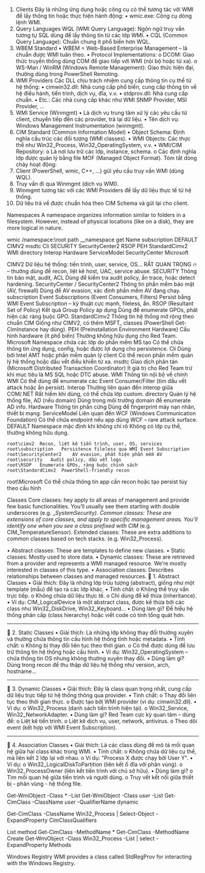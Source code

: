  
1. Clients 
Đây là những ứng dụng hoặc công cụ có thể tương tác với WMI để lấy thông tin hoặc thực hiện hành động:
•	wmic.exe: Công cụ dòng lệnh WMI.
2. Query Languages 
WQL (WMI Query Language): Ngôn ngữ truy vấn tương tự SQL dùng để lấy thông tin từ các lớp WMI.
•	CQL (Common Query Language): Chuẩn chung ít phổ biến hơn WQL.
3. WBEM Standard 
•	WBEM = Web-Based Enterprise Management – là chuẩn được WMI tuân theo.
•	Protocol Implementations:
o	DCOM: Giao thức truyền thống dùng COM để giao tiếp với WMI (nội bộ hoặc từ xa).
o	WS-Man / WinRM (Windows Remote Management): Giao thức hiện đại, thường dùng trong PowerShell Remoting.
4. WMI Providers 
Các DLL chịu trách nhiệm cung cấp thông tin cụ thể từ hệ thống:
•	cimwin32.dll: Nhà cung cấp phổ biến, cung cấp thông tin về hệ điều hành, tiến trình, dịch vụ, đĩa, v.v.
•	stdprov.dll: Nhà cung cấp chuẩn.
•	Etc.: Các nhà cung cấp khác như WMI SNMP Provider, MSI Provider, ...
5. WMI Service (Winmgmt)
•	Là dịch vụ trung tâm xử lý các yêu cầu từ client, chuyển tiếp đến các provider, trả lại dữ liệu.
•	Tên dịch vụ: Windows Management Instrumentation (winmgmt).
6. CIM Standard (Common Information Model)
•	Object Schema: Định nghĩa cấu trúc các đối tượng (WMI classes).
•	WMI Objects: Các thực thể như Win32_Process, Win32_OperatingSystem, v.v.
•	WMI/CIM Repository:
o	Là nơi lưu trữ các lớp, instance, schema.
o	Các định nghĩa lớp được quản lý bằng file MOF (Managed Object Format).
Tóm tắt dòng chảy hoạt động:
1.	Client (PowerShell, wmic, C++, ...) gửi yêu cầu truy vấn WMI (dùng WQL).
2.	Truy vấn đi qua Winmgmt (dịch vụ WMI).
3.	Winmgmt tương tác với các WMI Providers để lấy dữ liệu thực tế từ hệ thống.
4.	Dữ liệu trả về được chuẩn hóa theo CIM Schema và gửi lại cho client.

Namespaces
A namespace organizes information similar to folders in a filesystem. However, instead of physical locations (like on a disk), they are more logical in nature.

wmic /namespace:\\root path __namespace get Name
subscription
DEFAULT
CIMV2
msdtc
Cli
SECURITY
SecurityCenter2
RSOP
PEH
StandardCimv2
WMI
directory
Interop
Hardware
ServiceModel
SecurityCenter
Microsoft

CIMV2	Dữ liệu hệ thống: tiến trình, user, service, OS...	RẤT QUAN TRỌNG 🔥 – thường dùng để recon, liệt kê host, UAC, service abuse.
SECURITY	Thông tin bảo mật, audit, ACL	Dùng để kiểm tra audit policy, ẩn trace, hoặc detect hardening.
SecurityCenter / SecurityCenter2	Thông tin phần mềm bảo mật (AV, firewall)	Dùng để AV evasion, xác định phần mềm AV đang chạy.
subscription	Event Subscriptions (Event Consumers, Filters)	Persist bằng WMI Event Subscription – kỹ thuật cực mạnh, fileless, ẩn.
RSOP (Resultant Set of Policy)	Kết quả Group Policy áp dụng	Dùng để enumerate GPOs, phát hiện các ràng buộc GPO.
StandardCimv2	Thông tin hệ thống mở rộng theo chuẩn CIM	Giống như CIMV2, có thêm MSFT_ classes (PowerShell Get-CimInstance hay dùng).
PEH (Preinstallation Environment Hardware)	Cấu hình hardware (ít phổ biến)	Thường không hữu dụng cho Red Team.
Microsoft	Namespace chứa các lớp do phần mềm MS tạo	Có thể chứa thông tin ứng dụng, config, hoặc được lợi dụng cho persistence.
Cli	Dùng bởi Intel AMT hoặc phần mềm quản lý client	Có thể recon phần mềm quản lý hệ thống hoặc dấu vết điều khiển từ xa.
msdtc	Giao dịch phân tán (Microsoft Distributed Transaction Coordinator)	Ít giá trị cho Red Team trừ khi mục tiêu là MS SQL hoặc DTC abuse.
WMI	Thông tin nội bộ về chính WMI	Có thể dùng để enumerate các Event Consumer/Filter (tìm dấu vết attack hoặc ẩn persist).
Interop	Thường liên quan đến interop giữa COM/.NET	Rất hiếm khi dùng, có thể chứa lớp custom.
directory	Quản lý hệ thống file, AD (nếu domain)	Dùng trong môi trường domain để enumerate AD info.
Hardware	Thông tin phần cứng	Dùng để fingerprint máy nạn nhân, thiết bị mạng.
ServiceModel	Liên quan đến WCF (Windows Communication Foundation)	Có thể chứa endpoint nếu app dùng WCF – rare attack surface.
DEFAULT	Namespace mặc định khi không chỉ rõ	Không có lớp cụ thể, thường không hữu dụng.

	root\cimv2	Recon, liệt kê tiến trình, user, OS, services
	root\subscription	Persistence fileless qua WMI Event Subscription
	root\SecurityCenter2	AV evasion, phát hiện phần mềm AV
	root\security	Audit policy, dấu vết logs
	root\RSOP	Enumerate GPOs, ràng buộc chính sách
	root\StandardCimv2	PowerShell-friendly recon
root\Microsoft	Có thể chứa thông tin app cần recon hoặc tạo persist tùy theo cấu hình


Classes
Core classes: hey apply to all areas of management and provide few basic functionalities. You’ll usually see them starting with double underscores (e.g. __SystemSecurity).
Common classes: These are extensions of core classes, and apply to specific management areas. You’ll identify one when you see a class prefixed with CIM_ (e.g. CIM_TemperatureSensor).
Extended classes: These are extra additions to common classes based on tech stacks. (e.g. Win32_Process).

•	Abstract classes: These are templates to define new classes.
•	Static classes: Mostly used to store data.
•	Dynamic classes: These are retrieved from a provider and represents a WMI managed resource. We’re mostly interested in classes of this type.
•	Association classes: Describes relationships between classes and managed resources.
🔷 1. Abstract Classes
•	Giải thích:
Đây là những lớp trừu tượng (abstract), giống như một template (mẫu) để tạo ra các lớp khác.
•	Tính chất:
o	Không thể truy vấn trực tiếp.
o	Không chứa dữ liệu thực tế.
o	Chỉ dùng để kế thừa (inheritance).
•	Ví dụ:
CIM_LogicalDevice là một abstract class, được kế thừa bởi các class như Win32_DiskDrive, Win32_Keyboard...
•	Dùng làm gì?
Để hiểu hệ thống phân cấp (class hierarchy) hoặc viết code có tính tổng quát hơn.
________________________________________
🔷 2. Static Classes
•	Giải thích:
Là những lớp không thay đổi thường xuyên và thường chứa thông tin cấu hình hệ thống tĩnh hoặc metadata.
•	Tính chất:
o	Không bị thay đổi liên tục theo thời gian.
o	Có thể được dùng để lưu trữ thông tin hệ thống hoặc cấu hình.
•	Ví dụ:
Win32_OperatingSystem – chứa thông tin OS nhưng không thường xuyên thay đổi.
•	Dùng làm gì?
Dùng trong recon để thu thập dữ liệu hệ thống như version, arch, hostname…
________________________________________
🔷 3. Dynamic Classes
•	Giải thích:
Đây là class quan trọng nhất, cung cấp dữ liệu trực tiếp từ hệ thống thông qua provider.
•	Tính chất:
o	Thay đổi liên tục theo thời gian thực.
o	Được tạo bởi WMI provider (ví dụ: cimwin32.dll).
•	Ví dụ:
o	Win32_Process (danh sách tiến trình hiện tại).
o	Win32_Service, Win32_NetworkAdapter.
•	Dùng làm gì?
Red Team cực kỳ quan tâm – dùng để:
o	Liệt kê tiến trình.
o	Liệt kê dịch vụ, user, network, antivirus.
o	Theo dõi event (kết hợp với WMI Event Subscription).
________________________________________
🔷 4. Association Classes
•	Giải thích:
Là các class dùng để mô tả mối quan hệ giữa hai class khác trong WMI.
•	Tính chất:
o	Không chứa dữ liệu cụ thể, mà liên kết 2 lớp lại với nhau.
o	Ví dụ: "Process X được chạy bởi User Y".
•	Ví dụ:
o	Win32_LogicalDiskToPartition (liên kết ổ đĩa với phân vùng).
o	Win32_ProcessOwner (liên kết tiến trình với chủ sở hữu).
•	Dùng làm gì?
o	Tìm mối quan hệ giữa tiến trình và người dùng.
o	Truy vết kết nối giữa thiết bị - phân vùng - hệ thống file.

Get-WmiObject -Class * -List
Get-WmiObject -Class *user* -List
Get-CimClass -ClassName *user* -QualifierName dynamic

Get-CimClass -ClassName Win32_Process | Select-Object -ExpandProperty CimClassQualifiers

List method
Get-CimClass -MethodName *
Get-CimClass -MethodName Create
Get-WmiObject -Class Win32_Process -List | select -ExpandProperty Methods

Windows Registry
WMI provides a class called StdRegProv for interacting with the Windows Registry.



